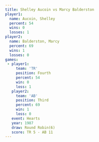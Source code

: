 ```yaml
---
title: Shelley Aucoin vs Marcy Balderston
player1:                 
  name: Aucoin, Shelley  
  percent: 54            
  wins: 0                
  losses: 1              
player2:                 
  name: Balderston, Marcy
  percent: 69            
  wins: 1                
  losses: 0              
games:
 - player1:          
     team: 'TR'      
     position: Fourth
     percent: 54     
     win: 0          
     loss: 1         
   player2:         
     team: 'AB'     
     position: Third
     percent: 69    
     win: 1         
     loss: 0        
   event: Hearts       
   year: 1987          
   draw: Round Robin(6)
   score: TR 5 - AB 11 
---
```

